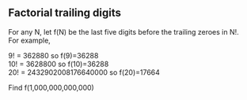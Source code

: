 ## Factorial trailing digits

For any N, let f(N) be the last five digits before the trailing zeroes in N!.<br>
For example,

9! = 362880 so f(9)=36288<br>
10! = 3628800 so f(10)=36288<br>
20! = 2432902008176640000 so f(20)=17664

Find f(1,000,000,000,000)
